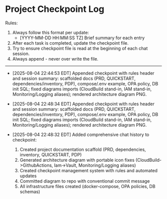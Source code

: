 # Project Checkpoint Log

Rules:
1. Always follow this format per update:
   - [YYYY-MM-DD HH:MM:SS TZ] Brief summary for each entry
2. After each task is completed, update the checkpoint file.
3. Try to ensure checkpoint file is read at the beginning of each chat session.
4. Always append - never over write the file.

---
- [2025-08-04 22:44:53 EDT] Appended checkpoint with rules header and session summary: scaffolded docs (PRD, QUICKSTART, dependencies/inventory, PDP), compose/.env example, OPA policy, DB init SQL; fixed diagrams imports (CloudBuild stand-in, IAM stand-in, Monitoring/Logging aliases); rendered architecture diagram PNG.
- [2025-08-04 22:48:34 EDT] Appended checkpoint with rules header and session summary: scaffolded docs (PRD, QUICKSTART, dependencies/inventory, PDP), compose/.env example, OPA policy, DB init SQL; fixed diagrams imports (CloudBuild stand-in, IAM stand-in, Monitoring/Logging aliases); rendered architecture diagram PNG.

- [2025-08-04 22:48:32 EDT] Added comprehensive chat history to checkpoint:
  1. Created project documentation scaffold (PRD, dependencies, inventory, QUICKSTART, PDP)
  2. Generated architecture diagram with portable icon fixes (CloudBuild->GithubActions, Iam->Vault, Monitoring/Logging aliases)
  3. Created checkpoint management system with rules and automated updates
  4. Committed diagram to repo with conventional commit message
  5. All infrastructure files created (docker-compose, OPA policies, DB schemas)
